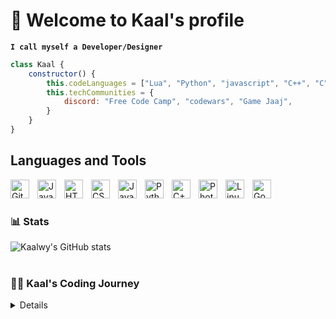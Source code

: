 # 🍵 Welcome to Kaal's profile
**`I call myself a Developer/Designer`**
```js
class Kaal {
    constructor() {
        this.codeLanguages = ["Lua", "Python", "javascript", "C++", "C", "C#", "Java"]
        this.techCommunities = {
            discord: "Free Code Camp", "codewars", "Game Jaaj",
        }
    }
}
```

## Languages and Tools
<img align="left" alt="Git" width="30px" style="padding-right:10px;" src="https://cdn.jsdelivr.net/gh/devicons/devicon/icons/git/git-original.svg" />
<img align="left" alt="Java" width="30px" style="padding-right:10px;" src="https://cdn.jsdelivr.net/gh/devicons/devicon/icons/java/java-original.svg"/>
<img align="left" alt="HTML" width="30px" style="padding-right:10px;" src="https://cdn.jsdelivr.net/gh/devicons/devicon/icons/html5/html5-plain.svg" />
<img align="left" alt="CSS" width="30px" style="padding-right:10px;" src="https://cdn.jsdelivr.net/gh/devicons/devicon/icons/css3/css3-plain.svg" />
<img align="left" alt="JavaScript" width="30px" style="padding-right:10px;" src="https://cdn.jsdelivr.net/gh/devicons/devicon/icons/javascript/javascript-plain.svg" />
<img align="left" alt="Python" width="30px" style="padding-right:10px;" src="https://cdn.jsdelivr.net/gh/devicons/devicon/icons/python/python-plain.svg" />
<img align="left" alt="C++" width="30px" style="padding-right:10px;" src="https://cdn.jsdelivr.net/gh/devicons/devicon/icons/cplusplus/cplusplus-line.svg" />
<img align="left" alt="Photoshop" width="30px" style="padding-right:10px;" src="https://cdn.jsdelivr.net/gh/devicons/devicon/icons/photoshop/photoshop-plain.svg" />          
<img align="left" alt="Linux" width="30px" style="padding-right:10px;" src="https://cdn.jsdelivr.net/gh/devicons/devicon/icons/linux/linux-original.svg" />
<img align="left" alt="Godot" width="30px" style="padding-right:10px;" src="https://cdn.jsdelivr.net/gh/devicons/devicon/icons/godot/godot-original.svg" /> <br>

#

### 📊 Stats

![Kaalwy's GitHub stats](https://github-readme-stats.vercel.app/api?username=Kaalwy&show_icons=true&theme=dracula)

#

 <summary><h3>👨‍💻 Kaal's Coding Journey</h3></summary>
<details>
   I started my coding journey at my 16 years old as an entusiastic student. And all the while, teaching myself game development with a dream to build my own game, but i changed direction to a lot of areas such as web development, operational systems and etc. this year in 2024 i will try my best, studying hard enough i hope i can get a cool job.
</details>
